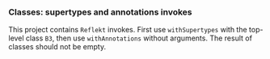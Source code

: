 ### Classes: supertypes and annotations invokes

This project contains `Reflekt` invokes. 
First use `withSupertypes` with the top-level class `B3`, 
then use `withAnnotations` without arguments. The result of classes should not be empty.
